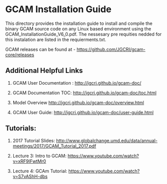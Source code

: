 # GCAM Installation Guide
This directory provides the installation guide to install and compile the binary GCAM source code on  any Linux based environment using the GCAM_InstallationGuide_V6_0.pdf.
The nessesary pre requities nedded for this instalation are listed in the requierments.txt.

GCAM releases can be found at - https://github.com/JGCRI/gcam-core/releases


## Additional Helpful Links 

1. GCAM User Documentation : http://jgcri.github.io/gcam-doc/
 
2. GCAM Documentation TOC: http://jgcri.github.io/gcam-doc/toc.html

3. Model Overview http://jgcri.github.io/gcam-doc/overview.html

4. GCAM User Guide: http://jgcri.github.io/gcam-doc/user-guide.html

## Tutorials:

1. 2017 Tutorial Slides: http://www.globalchange.umd.edu/data/annual-meetings/2017/GCAM_Tutorial_2017.pdf

2. Lecture 3: Intro to GCAM: https://www.youtube.com/watch?v=xRF9lFwtMr0

3. Lecture 4: GCAm Tutorial: https://www.youtube.com/watch?v=S7vAShH-dbs
